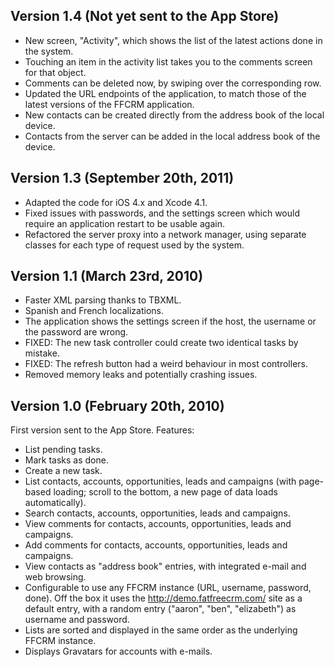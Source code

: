 Version 1.4 (Not yet sent to the App Store)
-------------------------------------------

- New screen, "Activity", which shows the list of the latest actions
  done in the system. 
- Touching an item in the activity list takes you to the comments screen
  for that object.
- Comments can be deleted now, by swiping over the corresponding row.
- Updated the URL endpoints of the application, to match those of the
  latest versions of the FFCRM application.
- New contacts can be created directly from the address book of the
  local device.
- Contacts from the server can be added in the local address book of the
  device.

Version 1.3 (September 20th, 2011)
----------------------------------

- Adapted the code for iOS 4.x and Xcode 4.1.
- Fixed issues with passwords, and the settings screen which would
  require an application restart to be usable again.
- Refactored the server proxy into a network manager, using separate
  classes for each type of request used by the system.

Version 1.1 (March 23rd, 2010)
------------------------------

- Faster XML parsing thanks to TBXML.
- Spanish and French localizations.
- The application shows the settings screen if the host, the username or
  the password are wrong.
- FIXED: The new task controller could create two identical tasks by
  mistake.
- FIXED: The refresh button had a weird behaviour in most controllers.
- Removed memory leaks and potentially crashing issues.


Version 1.0 (February 20th, 2010)
---------------------------------

First version sent to the App Store. Features:

- List pending tasks.
- Mark tasks as done.
- Create a new task.
- List contacts, accounts, opportunities, leads and campaigns (with
  page-based loading; scroll to the bottom, a new page of data loads
  automatically).
- Search contacts, accounts, opportunities, leads and campaigns.
- View comments for contacts, accounts, opportunities, leads and
  campaigns.
- Add comments for contacts, accounts, opportunities, leads and
  campaigns.
- View contacts as "address book" entries, with integrated e-mail and
  web browsing.
- Configurable to use any FFCRM instance (URL, username, password,
  done). Off the box it uses the http://demo.fatfreecrm.com/ site as a
  default entry, with a random entry ("aaron", "ben", "elizabeth") as
  username and password.
- Lists are sorted and displayed in the same order as the underlying
  FFCRM instance.
- Displays Gravatars for accounts with e-mails.

